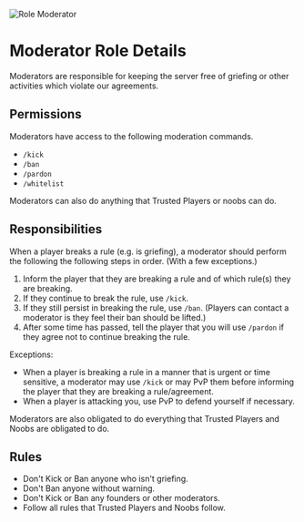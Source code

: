 ![Role Moderator](https://img.shields.io/badge/Role-Moderator-5555FF.svg)
# Moderator Role Details
Moderators are responsible for keeping the server free of griefing or other activities which violate our agreements.

## Permissions
Moderators have access to the following moderation commands.
- `/kick`
- `/ban`
- `/pardon`
- `/whitelist`

Moderators can also do anything that Trusted Players or noobs can do.

## Responsibilities
When a player breaks a rule (e.g. is griefing), a moderator should perform the following the following steps in order. (With a few exceptions.)

1. Inform the player that they are breaking a rule and of which rule(s) they are breaking.
2. If they continue to break the rule, use `/kick`.
3. If they still persist in breaking the rule, use `/ban`. (Players can contact a moderator is they feel their ban should be lifted.)
4. After some time has passed, tell the player that you will use `/pardon` if they agree not to continue breaking the rule.

Exceptions:
- When a player is breaking a rule in a manner that is urgent or time sensitive, a moderator may use `/kick` or may PvP them before informing the player that they are breaking a rule/agreement.
- When a player is attacking you, use PvP to defend yourself if necessary.

Moderators are also obligated to do everything that Trusted Players and Noobs are obligated to do.

## Rules
- Don't Kick or Ban anyone who isn't griefing.
- Don't Ban anyone without warning.
- Don't Kick or Ban any founders or other moderators.
- Follow all rules that Trusted Players and Noobs follow.

